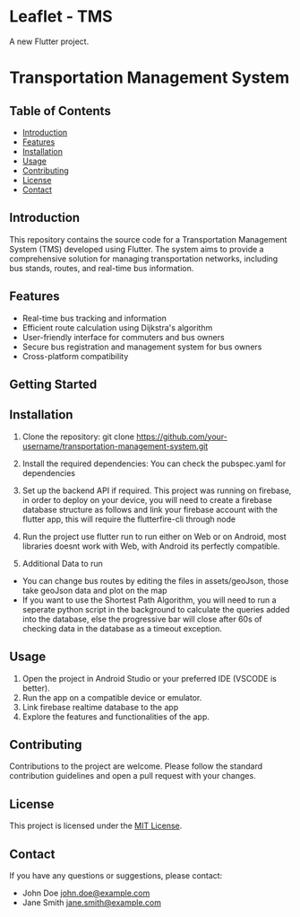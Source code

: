 # Leaflet - TMS

A new Flutter project.

# Transportation Management System

## Table of Contents
- [Introduction](#introduction)
- [Features](#features)
- [Installation](#installation)
- [Usage](#usage)
- [Contributing](#contributing)
- [License](#license)
- [Contact](#contact)

## Introduction
This repository contains the source code for a Transportation Management System (TMS) developed using Flutter. The system aims to provide a comprehensive solution for managing transportation networks, including bus stands, routes, and real-time bus information.

## Features
- Real-time bus tracking and information
- Efficient route calculation using Dijkstra's algorithm
- User-friendly interface for commuters and bus owners
- Secure bus registration and management system for bus owners
- Cross-platform compatibility

## Getting Started

## Installation
1. Clone the repository:
git clone https://github.com/your-username/transportation-management-system.git

2. Install the required dependencies:
You can check the pubspec.yaml for dependencies

3. Set up the backend API if required.
This project was running on firebase, in order to deploy on your device, you will need to create a firebase database structure as follows and link your firebase account with the flutter app, this will require the flutterfire-cli through node

4. Run the project
use flutter run to run either on Web or on Android, most libraries doesnt work with Web, with Android its perfectly compatible.

5. Additional Data to run
- You can change bus routes by editing the files in assets/geoJson, those take geoJson data and plot on the map
- If you want to use the Shortest Path Algorithm, you will need to run a seperate python script in the background to calculate the queries added into the database, else the progressive bar will close after 60s of checking data in the database as a timeout exception.

## Usage
1. Open the project in Android Studio or your preferred IDE (VSCODE is better).
2. Run the app on a compatible device or emulator.
3. Link firebase realtime database to the app
4. Explore the features and functionalities of the app.

## Contributing
Contributions to the project are welcome. Please follow the standard contribution guidelines and open a pull request with your changes.

## License
This project is licensed under the [MIT License](LICENSE).

## Contact
If you have any questions or suggestions, please contact:
- John Doe <john.doe@example.com>
- Jane Smith <jane.smith@example.com>

